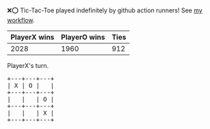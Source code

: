 :x::o: Tic-Tac-Toe played indefinitely by github action runners! See [my workflow](.github/workflows/play.yaml).

|PlayerX wins|PlayerO wins|Ties|
|-|-|-|
|2028|1960|912|

PlayerX's turn.

<pre>
+---+---+---+
| X | O |   |
+---+---+---+
|   |   | O |
+---+---+---+
|   |   | X |
+---+---+---+
</pre>